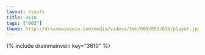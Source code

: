 ```yaml
--- 
layout: sieutv
title: 3610
tags: ["003"]
thumb: http://drainmainvein.com/media/videos/tmb/000/003/610/player.jpg
---
```

{% include drainmainvein key="3610" %} 

